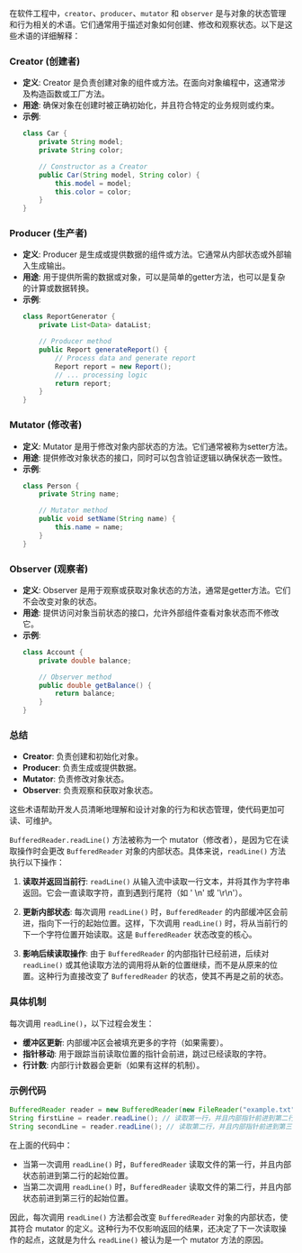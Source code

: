 在软件工程中，`creator`、`producer`、`mutator` 和 `observer` 是与对象的状态管理和行为相关的术语。它们通常用于描述对象如何创建、修改和观察状态。以下是这些术语的详细解释：

### Creator (创建者)

- **定义**: Creator 是负责创建对象的组件或方法。在面向对象编程中，这通常涉及构造函数或工厂方法。
- **用途**: 确保对象在创建时被正确初始化，并且符合特定的业务规则或约束。
- **示例**:
  ```java
  class Car {
      private String model;
      private String color;

      // Constructor as a Creator
      public Car(String model, String color) {
          this.model = model;
          this.color = color;
      }
  }
  ```

### Producer (生产者)

- **定义**: Producer 是生成或提供数据的组件或方法。它通常从内部状态或外部输入生成输出。
- **用途**: 用于提供所需的数据或对象，可以是简单的getter方法，也可以是复杂的计算或数据转换。
- **示例**:
  ```java
  class ReportGenerator {
      private List<Data> dataList;

      // Producer method
      public Report generateReport() {
          // Process data and generate report
          Report report = new Report();
          // ... processing logic
          return report;
      }
  }
  ```

### Mutator (修改者)

- **定义**: Mutator 是用于修改对象内部状态的方法。它们通常被称为setter方法。
- **用途**: 提供修改对象状态的接口，同时可以包含验证逻辑以确保状态一致性。
- **示例**:
  ```java
  class Person {
      private String name;

      // Mutator method
      public void setName(String name) {
          this.name = name;
      }
  }
  ```

### Observer (观察者)

- **定义**: Observer 是用于观察或获取对象状态的方法，通常是getter方法。它们不会改变对象的状态。
- **用途**: 提供访问对象当前状态的接口，允许外部组件查看对象状态而不修改它。
- **示例**:
  ```java
  class Account {
      private double balance;

      // Observer method
      public double getBalance() {
          return balance;
      }
  }
  ```

### 总结

- **Creator**: 负责创建和初始化对象。
- **Producer**: 负责生成或提供数据。
- **Mutator**: 负责修改对象状态。
- **Observer**: 负责观察和获取对象状态。

这些术语帮助开发人员清晰地理解和设计对象的行为和状态管理，使代码更加可读、可维护。

`BufferedReader.readLine()` 方法被称为一个 mutator（修改者），是因为它在读取操作时会更改 `BufferedReader`
对象的内部状态。具体来说，`readLine()` 方法执行以下操作：

1. **读取并返回当前行**: `readLine()` 从输入流中读取一行文本，并将其作为字符串返回。它会一直读取字符，直到遇到行尾符（如 '
   \n' 或 '\r\n'）。

2. **更新内部状态**: 每次调用 `readLine()` 时，`BufferedReader`
   的内部缓冲区会前进，指向下一行的起始位置。这样，下次调用 `readLine()`
   时，将从当前行的下一个字符位置开始读取。这是 `BufferedReader` 状态改变的核心。

3. **影响后续读取操作**: 由于 `BufferedReader` 的内部指针已经前进，后续对 `readLine()`
   或其他读取方法的调用将从新的位置继续，而不是从原来的位置。这种行为直接改变了 `BufferedReader` 的状态，使其不再是之前的状态。

### 具体机制

每次调用 `readLine()`，以下过程会发生：

- **缓冲区更新**: 内部缓冲区会被填充更多的字符（如果需要）。
- **指针移动**: 用于跟踪当前读取位置的指针会前进，跳过已经读取的字符。
- **行计数**: 内部行计数器会更新（如果有这样的机制）。

### 示例代码

```java
BufferedReader reader = new BufferedReader(new FileReader("example.txt"));
String firstLine = reader.readLine(); // 读取第一行，并且内部指针前进到第二行的起始位置
String secondLine = reader.readLine(); // 读取第二行，并且内部指针前进到第三行的起始位置
```

在上面的代码中：

- 当第一次调用 `readLine()` 时，`BufferedReader` 读取文件的第一行，并且内部状态前进到第二行的起始位置。
- 当第二次调用 `readLine()` 时，`BufferedReader` 读取文件的第二行，并且内部状态前进到第三行的起始位置。

因此，每次调用 `readLine()` 方法都会改变 `BufferedReader` 对象的内部状态，使其符合 mutator
的定义。这种行为不仅影响返回的结果，还决定了下一次读取操作的起点，这就是为什么 `readLine()` 被认为是一个 mutator 方法的原因。